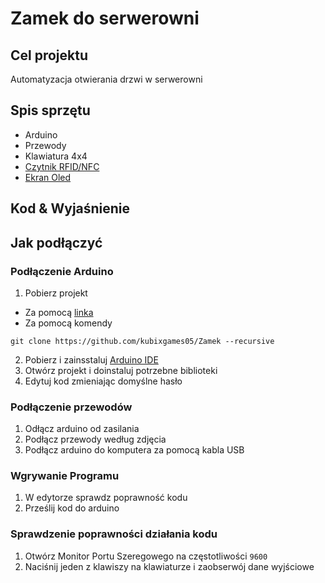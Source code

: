 # Zamek do serwerowni

## Cel projektu

Automatyzacja otwierania drzwi w serwerowni

## Spis sprzętu

- Arduino
- Przewody 
- Klawiatura 4x4
- [Czytnik RFID/NFC](https://pl.aliexpress.com/item/1005007506031691.html?src=google&pdp_npi=4%40dis%21PLN%2114.33%2114.33%21%21%21%21%21%40%2112000041059250804%21ppc%21%21%21&src=google&albch=shopping&acnt=708-803-3821&isdl=y&slnk=&plac=&mtctp=&albbt=Google_7_shopping&aff_platform=google&aff_short_key=UneMJZVf&gclsrc=aw.ds&&albagn=888888&&ds_e_adid=&ds_e_matchtype=&ds_e_device=c&ds_e_network=x&ds_e_product_group_id=&ds_e_product_id=pl1005007506031691&ds_e_product_merchant_id=459821515&ds_e_product_country=PL&ds_e_product_language=pl&ds_e_product_channel=online&ds_e_product_store_id=&ds_url_v=2&albcp=19735245762&albag=&isSmbAutoCall=false&needSmbHouyi=false&gad_source=1&gclid=EAIaIQobChMI_bDHtYuziQMVM7GDBx2hrTkEEAQYAiABEgJKZfD_BwE)
- [Ekran Oled](https://www.ceneo.pl/98858951?fto=327704793&se=XJmd8pwd-h5F7aphGZA8u3fmh46Jrlju&gad_source=1&gclid=EAIaIQobChMIpuWGuI2ziQMVJp1oCR2PKR08EAQYBCABEgJWifD_BwE)

## Kod & Wyjaśnienie

## Jak podłączyć

### Podłączenie Arduino

1. Pobierz projekt 
- Za pomocą [linka](https://github.com/kubixgames05/Zamek/archive/refs/heads/master.zip)
- Za pomocą komendy
```shell
git clone https://github.com/kubixgames05/Zamek --recursive
```
2. Pobierz i zainsstaluj [Arduino IDE](https://www.arduino.cc/en/software) 
3. Otwórz projekt i doinstaluj potrzebne biblioteki
4. Edytuj kod zmieniając domyślne hasło

### Podłączenie przewodów

1. Odłącz arduino od zasilania 
2. Podłącz przewody według zdjęcia 
3. Podłącz arduino do komputera za pomocą kabla USB

### Wgrywanie Programu 

1. W edytorze sprawdz poprawność kodu 
2. Prześlij kod do arduino 

### Sprawdzenie poprawności działania kodu

1. Otwórz Monitor Portu Szeregowego na częstotliwości ```9600```
2. Naciśnij jeden z klawiszy na klawiaturze i zaobserwój dane wyjściowe
